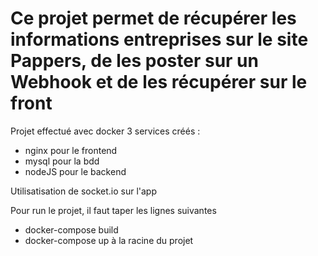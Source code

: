 # Ce projet permet de récupérer les informations entreprises sur le site Pappers, de les poster sur un Webhook et de les récupérer sur le front

Projet effectué avec docker
3 services créés :
- nginx pour le frontend
- mysql pour la bdd
- nodeJS pour le backend

Utilisatisation de socket.io sur l'app

Pour run le projet, il faut taper les lignes suivantes
- docker-compose build
- docker-compose up
à la racine du projet

  
